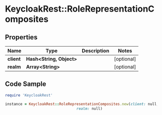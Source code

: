 # KeycloakRest::RoleRepresentationComposites

## Properties

Name | Type | Description | Notes
------------ | ------------- | ------------- | -------------
**client** | **Hash&lt;String, Object&gt;** |  | [optional] 
**realm** | **Array&lt;String&gt;** |  | [optional] 

## Code Sample

```ruby
require 'KeycloakRest'

instance = KeycloakRest::RoleRepresentationComposites.new(client: null,
                                 realm: null)
```


